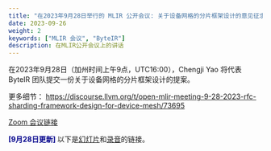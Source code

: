 ```yaml
---
title: "在2023年9月28日举行的 MLIR 公开会议: 关于设备网格的分片框架设计的意见征求"
date: 2023-09-26
weight: 2
keywords: ["MLIR 会议", "ByteIR"]
description: 在MLIR公开会议上的讲话
---
```


在2023年9月28日（加州时间上午9点，UTC16:00），Chengji Yao 将代表 ByteIR 团队提交一份关于设备网格的分片框架设计的提案。

更多细节：
https://discourse.llvm.org/t/open-mlir-meeting-9-28-2023-rfc-sharding-framework-design-for-device-mesh/73695


[Zoom 会议链接](https://us06web.zoom.us/j/85151090498?pwd=QUdqUGNETzVxMTBnM1p4UDVrdVVKUT09)

<font color="#00008B"><b> [9月28日更新] </b></font> 以下是[幻灯片](https://mlir.llvm.org/OpenMeetings/2023-09-28-Sharding-Framework-Design-for-Device-Mesh.pdf)和[录音](https://youtu.be/vL6VNbJkc6Q)的链接。